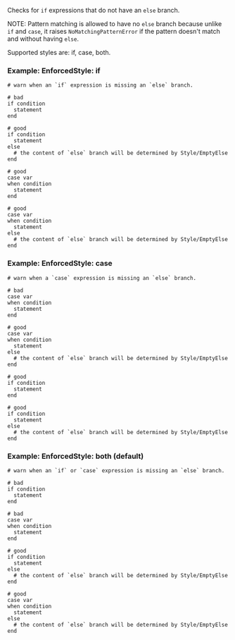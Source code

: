 Checks for `if` expressions that do not have an `else` branch.

NOTE: Pattern matching is allowed to have no `else` branch because unlike `if` and `case`,
it raises `NoMatchingPatternError` if the pattern doesn't match and without having `else`.

Supported styles are: if, case, both.

### Example: EnforcedStyle: if
    # warn when an `if` expression is missing an `else` branch.

    # bad
    if condition
      statement
    end

    # good
    if condition
      statement
    else
      # the content of `else` branch will be determined by Style/EmptyElse
    end

    # good
    case var
    when condition
      statement
    end

    # good
    case var
    when condition
      statement
    else
      # the content of `else` branch will be determined by Style/EmptyElse
    end

### Example: EnforcedStyle: case
    # warn when a `case` expression is missing an `else` branch.

    # bad
    case var
    when condition
      statement
    end

    # good
    case var
    when condition
      statement
    else
      # the content of `else` branch will be determined by Style/EmptyElse
    end

    # good
    if condition
      statement
    end

    # good
    if condition
      statement
    else
      # the content of `else` branch will be determined by Style/EmptyElse
    end

### Example: EnforcedStyle: both (default)
    # warn when an `if` or `case` expression is missing an `else` branch.

    # bad
    if condition
      statement
    end

    # bad
    case var
    when condition
      statement
    end

    # good
    if condition
      statement
    else
      # the content of `else` branch will be determined by Style/EmptyElse
    end

    # good
    case var
    when condition
      statement
    else
      # the content of `else` branch will be determined by Style/EmptyElse
    end